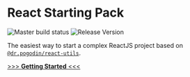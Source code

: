 # React Starting Pack
![Master build status](https://img.shields.io/circleci/project/github/birdofpreyru/react-starter/master.svg)
![Release Version](https://img.shields.io/github/tag/birdofpreyru/react-starter.svg)

The easiest way to start a complex ReactJS project based on
[`@dr.pogodin/react-utils`](https://dr.pogodin.studio/docs/react-utils).

[>>> **Getting Started** <<<](https://dr.pogodin.studio/docs/react-utils/docs/tutorials)
